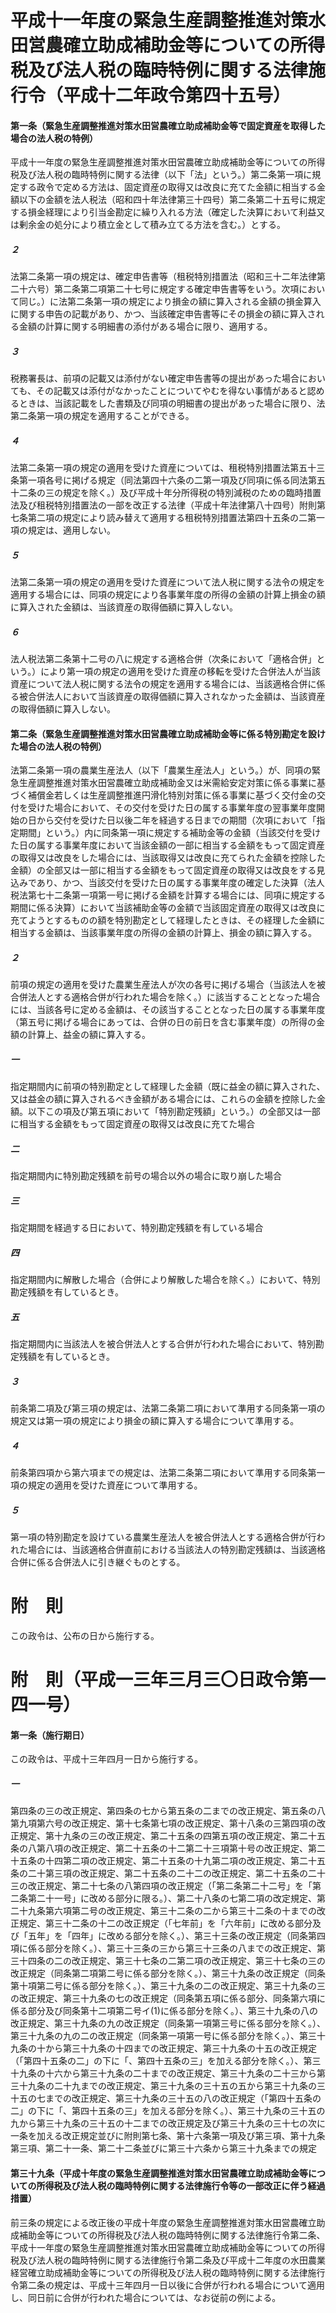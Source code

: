 # 平成十一年度の緊急生産調整推進対策水田営農確立助成補助金等についての所得税及び法人税の臨時特例に関する法律施行令（平成十二年政令第四十五号）
#### 第一条（緊急生産調整推進対策水田営農確立助成補助金等で固定資産を取得した場合の法人税の特例）
平成十一年度の緊急生産調整推進対策水田営農確立助成補助金等についての所得税及び法人税の臨時特例に関する法律（以下「法」という。）第二条第一項に規定する政令で定める方法は、固定資産の取得又は改良に充てた金額に相当する金額以下の金額を法人税法（昭和四十年法律第三十四号）第二条第二十五号に規定する損金経理により引当金勘定に繰り入れる方法（確定した決算において利益又は剰余金の処分により積立金として積み立てる方法を含む。）とする。
##### ２
法第二条第一項の規定は、確定申告書等（租税特別措置法（昭和三十二年法律第二十六号）第二条第二項第二十七号に規定する確定申告書等をいう。次項において同じ。）に法第二条第一項の規定により損金の額に算入される金額の損金算入に関する申告の記載があり、かつ、当該確定申告書等にその損金の額に算入される金額の計算に関する明細書の添付がある場合に限り、適用する。
##### ３
税務署長は、前項の記載又は添付がない確定申告書等の提出があった場合においても、その記載又は添付がなかったことについてやむを得ない事情があると認めるときは、当該記載をした書類及び同項の明細書の提出があった場合に限り、法第二条第一項の規定を適用することができる。
##### ４
法第二条第一項の規定の適用を受けた資産については、租税特別措置法第五十三条第一項各号に掲げる規定（同法第四十六条の二第一項及び同項に係る同法第五十二条の三の規定を除く。）及び平成十年分所得税の特別減税のための臨時措置法及び租税特別措置法の一部を改正する法律（平成十年法律第八十四号）附則第七条第二項の規定により読み替えて適用する租税特別措置法第四十五条の二第一項の規定は、適用しない。
##### ５
法第二条第一項の規定の適用を受けた資産について法人税に関する法令の規定を適用する場合には、同項の規定により各事業年度の所得の金額の計算上損金の額に算入された金額は、当該資産の取得価額に算入しない。
##### ６
法人税法第二条第十二号の八に規定する適格合併（次条において「適格合併」という。）により第一項の規定の適用を受けた資産の移転を受けた合併法人が当該資産について法人税に関する法令の規定を適用する場合には、当該適格合併に係る被合併法人において当該資産の取得価額に算入されなかった金額は、当該資産の取得価額に算入しない。
#### 第二条（緊急生産調整推進対策水田営農確立助成補助金等に係る特別勘定を設けた場合の法人税の特例）
法第二条第一項の農業生産法人（以下「農業生産法人」という。）が、同項の緊急生産調整推進対策水田営農確立助成補助金又は米需給安定対策に係る事業に基づく補償金若しくは生産調整推進円滑化特別対策に係る事業に基づく交付金の交付を受けた場合において、その交付を受けた日の属する事業年度の翌事業年度開始の日から交付を受けた日以後二年を経過する日までの期間（次項において「指定期間」という。）内に同条第一項に規定する補助金等の金額（当該交付を受けた日の属する事業年度において当該金額の一部に相当する金額をもって固定資産の取得又は改良をした場合には、当該取得又は改良に充てられた金額を控除した金額）の全部又は一部に相当する金額をもって固定資産の取得又は改良をする見込みであり、かつ、当該交付を受けた日の属する事業年度の確定した決算（法人税法第七十二条第一項第一号に掲げる金額を計算する場合には、同項に規定する期間に係る決算）において当該補助金等の金額で当該固定資産の取得又は改良に充てようとするものの額を特別勘定として経理したときは、その経理した金額に相当する金額は、当該事業年度の所得の金額の計算上、損金の額に算入する。
##### ２
前項の規定の適用を受けた農業生産法人が次の各号に掲げる場合（当該法人を被合併法人とする適格合併が行われた場合を除く。）に該当することとなった場合には、当該各号に定める金額は、その該当することとなった日の属する事業年度（第五号に掲げる場合にあっては、合併の日の前日を含む事業年度）の所得の金額の計算上、益金の額に算入する。
##### 一
指定期間内に前項の特別勘定として経理した金額（既に益金の額に算入された、又は益金の額に算入されるべき金額がある場合には、これらの金額を控除した金額。以下この項及び第五項において「特別勘定残額」という。）の全部又は一部に相当する金額をもって固定資産の取得又は改良に充てた場合
##### 二
指定期間内に特別勘定残額を前号の場合以外の場合に取り崩した場合
##### 三
指定期間を経過する日において、特別勘定残額を有している場合
##### 四
指定期間内に解散した場合（合併により解散した場合を除く。）において、特別勘定残額を有しているとき。
##### 五
指定期間内に当該法人を被合併法人とする合併が行われた場合において、特別勘定残額を有しているとき。
##### ３
前条第二項及び第三項の規定は、法第二条第二項において準用する同条第一項の規定又は第一項の規定により損金の額に算入する場合について準用する。
##### ４
前条第四項から第六項までの規定は、法第二条第二項において準用する同条第一項の規定の適用を受けた資産について準用する。
##### ５
第一項の特別勘定を設けている農業生産法人を被合併法人とする適格合併が行われた場合には、当該適格合併直前における当該法人の特別勘定残額は、当該適格合併に係る合併法人に引き継ぐものとする。
# 附　則
この政令は、公布の日から施行する。
# 附　則（平成一三年三月三〇日政令第一四一号）
#### 第一条（施行期日）
この政令は、平成十三年四月一日から施行する。
##### 一
第四条の三の改正規定、第四条の七から第五条の二までの改正規定、第五条の八第九項第六号の改正規定、第十七条第七項の改正規定、第十八条の三第四項の改正規定、第十九条の三の改正規定、第二十五条の四第五項の改正規定、第二十五条の八第八項の改正規定、第二十五条の十二第二十三項第十号の改正規定、第二十五条の十四第二項の改正規定、第二十五条の十九第二項の改正規定、第二十五条の二十第三項の改正規定、第二十五条の二十二の改正規定、第二十五条の二十三の改正規定、第二十七条の八第四項の改正規定（「第二条第二十二号」を「第二条第二十一号」に改める部分に限る。）、第二十八条の七第二項の改定規定、第二十九条第六項第二号の改正規定、第三十二条の二から第三十二条の十までの改正規定、第三十二条の十二の改正規定（「七年前」を「六年前」に改める部分及び「五年」を「四年」に改める部分を除く。）、第三十三条の改正規定（同条第四項に係る部分を除く。）、第三十三条の三から第三十三条の八までの改正規定、第三十四条の二の改正規定、第三十七条の二第二項の改正規定、第三十七条の三の改正規定（同条第二項第二号に係る部分を除く。）、第三十九条の改正規定（同条第十項第二号に係る部分を除く。）、第三十九条の二の改正規定、第三十九条の三の改正規定、第三十九条の七の改正規定（同条第五項に係る部分、同条第六項に係る部分及び同条第十二項第二号イ(1)に係る部分を除く。）、第三十九条の八の改正規定、第三十九条の九の改正規定（同条第一項第三号に係る部分を除く。）、第三十九条の九の二の改正規定（同条第一項第一号に係る部分を除く。）、第三十九条の十から第三十九条の十四までの改正規定、第三十九条の十五の改正規定（「第四十五条の二」の下に「、第四十五条の三」を加える部分を除く。）、第三十九条の十六から第三十九条の二十までの改正規定、第三十九条の二十三から第三十九条の二十九までの改正規定、第三十九条の三十五の五から第三十九条の三十五の七までの改正規定、第三十九条の三十五の八の改正規定（「第四十五条の二」の下に「、第四十五条の三」を加える部分を除く。）、第三十九条の三十五の九から第三十九条の三十五の十二までの改正規定及び第三十九条の三十七の次に一条を加える改正規定並びに附則第七条、第十六条第一項及び第三項、第十九条第三項、第二十一条、第二十二条並びに第三十六条から第三十九条までの規定
#### 第三十九条（平成十年度の緊急生産調整推進対策水田営農確立助成補助金等についての所得税及び法人税の臨時特例に関する法律施行令等の一部改正に伴う経過措置）
前三条の規定による改正後の平成十年度の緊急生産調整推進対策水田営農確立助成補助金等についての所得税及び法人税の臨時特例に関する法律施行令第二条、平成十一年度の緊急生産調整推進対策水田営農確立助成補助金等についての所得税及び法人税の臨時特例に関する法律施行令第二条及び平成十二年度の水田農業経営確立助成補助金等についての所得税及び法人税の臨時特例に関する法律施行令第二条の規定は、平成十三年四月一日以後に合併が行われる場合について適用し、同日前に合併が行われた場合については、なお従前の例による。
